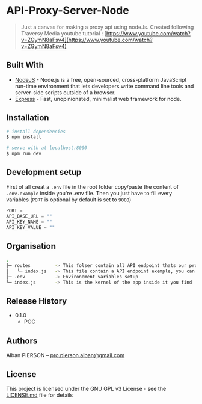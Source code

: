 # API-Proxy-Server-Node
> Just a canvas for making a proxy api using nodeJs.
> Created following Traversy Media youtube tutorial : [https://www.youtube.com/watch?v=ZGymN8aFsv4](https://www.youtube.com/watch?v=ZGymN8aFsv4)

## Built With

* [NodeJS](https://github.com/nodejs/nodejs.dev) - Node.js is a free, open-sourced, cross-platform JavaScript run-time environment that lets developers write command line tools and server-side scripts outside of a browser.
* [Express](https://github.com/expressjs/express) - Fast, unopinionated, minimalist web framework for node.

## Installation

```bash
# install dependencies
$ npm install

# serve with at localhost:8000
$ npm run dev
```

## Development setup

First of all creat a `.env` file in the root folder
copy/paste the content of `.env.example` inside you're .env file.
Then you just have to fill every variables (`PORT` is optional by default is set to `9000`)

```js
PORT =
API_BASE_URL = ""
API_KEY_NAME = ""
API_KEY_VALUE = ""
```

## Organisation
```bash
.
├─ routes         -> This folser contain all API endpoint thats our proxy provide
│   └─ index.js   -> This file contain a API endpoint exemple, you can duplicate it and customize it   
├─ .env           -> Environement variables setup  
└─ index.js       -> This is the kernel of the app inside it you find : cors definition, routes declaration and ratelimiting
```

## Release History

* 0.1.0
    * POC

## Authors

Alban PIERSON – pro.pierson.alban@gmail.com

## License

This project is licensed under the GNU GPL v3 License - see the [LICENSE.md](LICENSE.md) file for details
